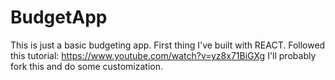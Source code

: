 # BudgetApp
This is just a basic budgeting app. First thing I've built with REACT.
Followed this tutorial: https://www.youtube.com/watch?v=yz8x71BiGXg
I'll probably fork this and do some customization.
